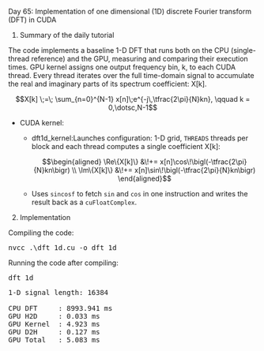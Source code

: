 Day 65: Implementation of one dimensional (1D) discrete Fourier transform (DFT) in CUDA

1) Summary of the daily tutorial

The code implements a baseline 1-D DFT that runs both on the CPU (single-thread reference) and the GPU, measuring and comparing their execution times. GPU kernel assigns one output frequency bin, k, to each CUDA thread. Every thread iterates over the full time-domain signal to accumulate the real and imaginary parts of its spectrum coefficient: X[k].

  ```math
  X[k] \;=\; \sum_{n=0}^{N-1} x[n]\;e^{-j\,\tfrac{2\pi}{N}kn},
  \qquad k = 0,\dotsc,N-1
  ```

- CUDA kernel:
  - dft1d_kernel:Launches configuration: 1-D grid, `THREADS` threads per block and each thread computes a single coefficient X[k]:

    ```math
    \begin{aligned}
    \Re\{X[k]\} &\!+= x[n]\cos\!\bigl(-\tfrac{2\pi}{N}kn\bigr) \\
    \Im\{X[k]\} &\!+= x[n]\sin\!\bigl(-\tfrac{2\pi}{N}kn\bigr)
    \end{aligned}
    ```

  - Uses `sincosf` to fetch `sin` and `cos` in one instruction and writes the result back as a `cuFloatComplex`.

2) Implementation

Compiling the code:

<pre>nvcc .\dft_1d.cu -o dft_1d</pre>

Running the code after compiling:

<pre>dft_1d</pre>

<pre>1-D signal length: 16384

CPU DFT     : 8993.941 ms
GPU H2D     : 0.033 ms
GPU Kernel  : 4.923 ms
GPU D2H     : 0.127 ms
GPU Total   : 5.083 ms</pre>